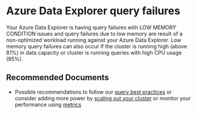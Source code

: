 <properties
	pageTitle="Performance|Low memory query failures"
	description="Query failures with low memory"
    infoBubbleText="Query failures with low memory"
	service="Microsoft.Kusto"
	resource="clusters"
	authors="radennis"
    ms.author="prvavill"
	displayOrder="1"
	diagnosticScenario=""
	selfHelpType="diagnostics"
	supportTopicIds="32613464,32613482,32613506"
	resourceTags=""
	productPesIds="16602"
	cloudEnvironments="Public, fairfax, usnat, ussec"
    articleId="616C3687-5C8A-4920-A01A-47D2E321AC3E"
	ownershipId="AzureDataExplorer_Kusto"
/>

# Azure Data Explorer query failures

<!--issueDescription-->
Your Azure Data Explorer is having query failures with LOW MEMORY CONDITION issues and query failures due to low memory are result of a non-optimized workload running against your Azure Data Explorer. Low memory query failures can also occur if the cluster is running high (above 81%) in data capacity or cluster is running queries with high CPU usage (95%). 
<!--/issueDescription-->

## **Recommended Documents**

- Possible recommendations to follow our [query best practices](https://docs.microsoft.com/azure/kusto/query/best-practices) or consider adding more power by [scaling out your cluster](https://docs.microsoft.com/azure/data-explorer/manage-cluster-horizontal-scaling) or monitor your performance using [metrics](https://docs.microsoft.com/azure/data-explorer/using-metrics)
